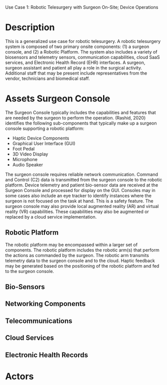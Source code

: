 Use Case 1: Robotic Telesurgery with Surgeon On-Site; Device Operations
  
<H1> Description </H1>
This is a generalized use case for robotic telesurgery.  A robotic telesurgery system is composed of two primary onsite components: (1) a surgeon console, and (2) a Robotic Platform. The system also includes a variety of biosensors and telemetry sensors, communication capabilities, cloud SaaS services, and Electronic Health Record (EHR) interfaces. A surgeon, surgeon assistant and patient all play a role in the surgical activity. Additional staff that may be present include representatives from the vendor, technicians and biomedical staff. 

<H1> Assets </H1) 
 
<H2> Surgeon Console </H2> 
The Surgeon Console typically includes the capabilities and features that are needed by the surgeon to perform the operation. (Rashid, 2020) identifies the following sub-components that typically make up a surgeon console supporting a robotic platform:

* Haptic Device Components
* Graphical User Interface (GUI)
* Foot Pedal
* 3D Video Display
* Microphone
* Audio Speaker

The surgeon console requires reliable network communication. Command and Control (C2) data is transmitted from the surgeon console to the robotic platform. Device telemetry and patient bio-sensor data are received at the Surgeon Console and processed for display on the GUI. Consoles may in some cases also include an eye tracker to identify instances where the surgeon is not focused on the task at hand. This is a safety feature. 
The surgeon console may also provide local augmented reality (AR) and virtual reality (VR) capabilities. These capabilities may also be augmented or replaced by a cloud service implementation. 

<H2> Robotic Platform </H2> 
The robotic platform may be encompassed within a larger set of components. The robotic platform includes the robotic arm(s) that perform the actions as commanded by the surgeon. The robotic arm transmits telemetry data to the surgeon console and to the cloud. Haptic feedback may be generated based on the positioning of the robotic platform and fed to the surgeon console. 

<H2> Bio-Sensors </H2> 


<H2> Networking Components </H2> 



<H2> Telecommunications </H2>



<H2> Cloud Services <H2> 
  
  
  
<H2> Electronic Health Records <H2> 
  
  
  
<H1> Actors </H1> 
  
  
  



